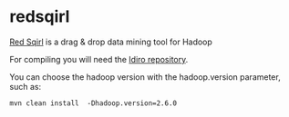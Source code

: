# redsqirl

[Red Sqirl](http://www.redsqirl.com/) is a drag & drop data mining tool for Hadoop

For compiling you will need the [Idiro repository](http://archiva.idiro.com/internal).

You can choose the hadoop version with the hadoop.version parameter, such as:

    mvn clean install  -Dhadoop.version=2.6.0
